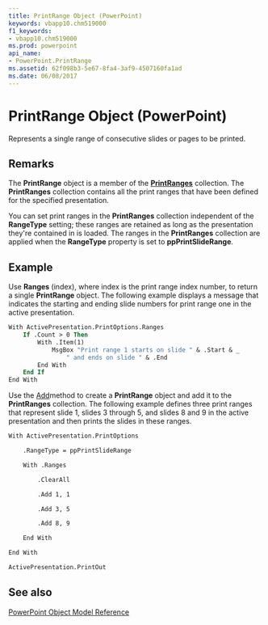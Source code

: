 ```yaml
---
title: PrintRange Object (PowerPoint)
keywords: vbapp10.chm519000
f1_keywords:
- vbapp10.chm519000
ms.prod: powerpoint
api_name:
- PowerPoint.PrintRange
ms.assetid: 62f098b3-5e67-8fa4-3af9-4507160fa1ad
ms.date: 06/08/2017
---
```



# PrintRange Object (PowerPoint)

Represents a single range of consecutive slides or pages to be printed.


## Remarks

 The **PrintRange** object is a member of the **[PrintRanges](PowerPoint.PrintRanges.md)** collection. The **PrintRanges** collection contains all the print ranges that have been defined for the specified presentation.

You can set print ranges in the  **PrintRanges** collection independent of the **RangeType** setting; these ranges are retained as long as the presentation they're contained in is loaded. The ranges in the **PrintRanges** collection are applied when the **RangeType** property is set to **ppPrintSlideRange**.


## Example

Use  **Ranges** (index), where index is the print range index number, to return a single **PrintRange** object. The following example displays a message that indicates the starting and ending slide numbers for print range one in the active presentation.


```vb
With ActivePresentation.PrintOptions.Ranges
    If .Count > 0 Then
        With .Item(1)
            MsgBox "Print range 1 starts on slide " & .Start & _
                " and ends on slide " & .End
        End With
    End If
End With
```

Use the [Add](PowerPoint.PrintRanges.Add.md)method to create a  **PrintRange** object and add it to the **PrintRanges** collection. The following example defines three print ranges that represent slide 1, slides 3 through 5, and slides 8 and 9 in the active presentation and then prints the slides in these ranges.




```vb
With ActivePresentation.PrintOptions

    .RangeType = ppPrintSlideRange

    With .Ranges

        .ClearAll

        .Add 1, 1

        .Add 3, 5

        .Add 8, 9

    End With

End With

ActivePresentation.PrintOut
```


## See also


[PowerPoint Object Model Reference](overview/PowerPoint/object-model.md)

